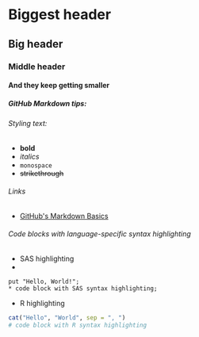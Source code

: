 # Biggest header
## Big header
### Middle header
#### And they keep getting smaller
##### GitHub Markdown tips:

###### Styling text: 
* **bold**
* *italics*
* `monospace`
* ~~strikethrough~~

###### Links
* [GitHub's Markdown Basics](https://help.github.com/articles/markdown-basics/)

###### Code blocks with language-specific syntax highlighting

* SAS highlighting 
* 
```SAS
put "Hello, World!";
* code block with SAS syntax highlighting;
```

* R highlighting

```R
cat("Hello", "World", sep = ", ")
# code block with R syntax highlighting
```
